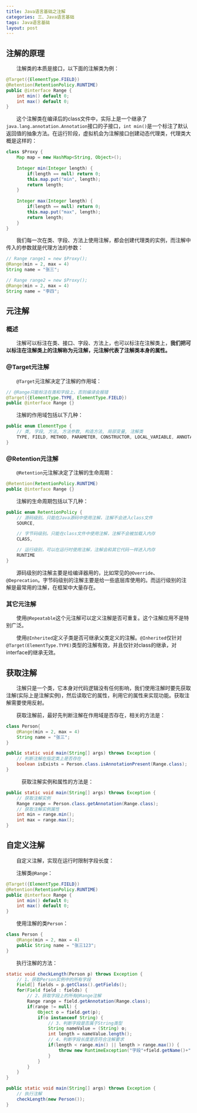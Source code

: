 ```yaml
---
title: Java语言基础之注解
categories: 三、Java语言基础
tags: Java语言基础
layout: post
---
```




## 注解的原理

　　注解类的本质是接口，以下面的注解类为例：

```java
@Target({ElementType.FIELD})
@Retention(RetentionPolicy.RUNTIME)
public @interface Range {
    int min() default 0;
    int max() default 0;
}
```

　　这个注解类在编译后的class文件中，实际上是一个继承了`java.lang.annotation.Annotation`接口的子接口，`int min()`是一个标注了默认返回值的抽象方法。在运行阶段，虚拟机会为注解接口创建动态代理类，代理类大概是这样的：

```java
class $Proxy {
    Map map = new HashMap<String, Object>();
    
    Integer min(Integer length) {
        if(length == null) return 0;
        this.map.put("min", length);
        return length;
    }
    
    Integer max(Integer length) {
        if(length == null) return 0;
        this.map.put("max", length);
        return length;
    }
}
```

　　我们每一次在类、字段、方法上使用注解，都会创建代理类的实例，而注解中传入的参数就是代理方法的参数：

```java
// Range range1 = new $Proxy();
@Range(min = 2, max = 4)
String name = "张三";

// Range range2 = new $Proxy();
@Range(min = 2, max = 4)
String name = "李四";
```

## 元注解

### 概述

　　注解可以标注在类、接口、字段、方法上，也可以标注在注解类上，**我们把可以标注在注解类上的注解称为元注解，元注解代表了注解类本身的属性。**

### @Target元注解

　　`@Target`元注解决定了注解的作用域：

```java
// @Range只能标注在类和字段上，否则编译会报错
@Target({ElementType.TYPE, ElementType.FIELD})
public @interface Range {}
```

　　注解的作用域包括以下几种：

```java
public enum ElementType {
    // 类, 字段, 方法, 方法参数, 构造方法, 局部变量, 注解类
    TYPE, FIELD, METHOD, PARAMETER, CONSTRUCTOR, LOCAL_VARIABLE, ANNOTATION_TYPE, PACKAGE, TYPE_USE
}
```

### @Retention元注解

　　`@Retention`元注解决定了注解的生命周期：

```java
@Retention(RetentionPolicy.RUNTIME)
public @interface Range {}
```

　　注解的生命周期包括以下几种：

```java
public enum RetentionPolicy {
    // 源码级别。只能在Java源码中使用注解，注解不会进入class文件
    SOURCE,

    // 字节码级别。只能在class文件中使用注解，注解不会被加载入内存
    CLASS,

    // 运行级别，可以在运行时使用注解，注解会和其它代码一样进入内存
    RUNTIME
}
```

　　源码级别的注解主要是给编译器用的，比如常见的`@Override`、`@Deprecation`。字节码级别的注解主要是给一些底层库使用的。而运行级别的注解是最常用的注解，在框架中大量存在。

### 其它元注解

　　使用`@Repeatable`这个元注解可以定义注解是否可重复。这个注解应用不是特别广泛。

　　使用`@Inherited`定义子类是否可继承父类定义的注解。`@Inherited`仅针对`@Target(ElementType.TYPE)`类型的注解有效，并且仅针对class的继承，对interface的继承无效。

## 获取注解

　　注解只是一个类，它本身对代码逻辑没有任何影响，我们使用注解时要先获取注解(实际上是注解实例)，然后读取它的属性，利用它的属性来实现功能。获取注解需要使用反射。

　　获取注解前，最好先判断注解在作用域是否存在，相关的方法是：

```java
class Person{
    @Range(min = 2, max = 4)
    String name = "张三";
}

public static void main(String[] args) throws Exception {
    // 判断注解在指定类上是否存在
    boolean isExists = Person.class.isAnnotationPresent(Range.class);
}
```

　　　获取注解实例和属性的方法是：

```java
public static void main(String[] args) throws Exception {
    // 获取注解实例
    Range range = Person.class.getAnnotation(Range.class);
    // 获取注解实例属性
    int min = range.min();
    int max = range.max();
}
```

## 自定义注解

　　自定义注解，实现在运行时限制字段长度：

　　注解类`@Range`：

```java
@Target({ElementType.FIELD})
@Retention(RetentionPolicy.RUNTIME)
public @interface Range {
    int min() default 0;
    int max() default 0;
}
```

　　使用注解的类`Person`：

```java
class Person {
    @Range(min = 2, max = 4)
    public String name = "张三123";
}
```

　　执行注解的方法：

```java
static void checkLength(Person p) throws Exception {
    // 1、获取Person实例中的所有字段
    Field[] fields = p.getClass().getFields();
    for(Field field : fields) {
        // 2、获取字段上的所有@Range注解
        Range range = field.getAnnotation(Range.class);
        if(range != null) {
            Object o = field.get(p);
            if(o instanceof String) {
                // 3、判断字段是否属于String类型
                String nameValue = (String) o;
                int length = nameValue.length();
                // 4、判断字段长度是否符合注解要求
                if(length < range.min() || length > range.max()) {
                    throw new RuntimeException("字段"+field.getName()+"长度超出范围!");
                }
            }
        }
    }
}

public static void main(String[] args) throws Exception {
    // 执行注解
    checkLength(new Person());
}
```

